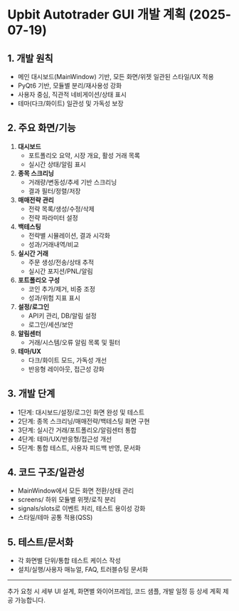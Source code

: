# Upbit Autotrader GUI 개발 계획 (2025-07-19)

## 1. 개발 원칙
- 메인 대시보드(MainWindow) 기반, 모든 화면/위젯 일관된 스타일/UX 적용
- PyQt6 기반, 모듈별 분리/재사용성 강화
- 사용자 중심, 직관적 네비게이션/상태 표시
- 테마(다크/화이트) 일관성 및 가독성 보장

## 2. 주요 화면/기능
1. **대시보드**
   - 포트폴리오 요약, 시장 개요, 활성 거래 목록
   - 실시간 상태/알림 표시
2. **종목 스크리닝**
   - 거래량/변동성/추세 기반 스크리닝
   - 결과 필터/정렬/저장
3. **매매전략 관리**
   - 전략 목록/생성/수정/삭제
   - 전략 파라미터 설정
4. **백테스팅**
   - 전략별 시뮬레이션, 결과 시각화
   - 성과/거래내역/비교
5. **실시간 거래**
   - 주문 생성/전송/상태 추적
   - 실시간 포지션/PNL/알림
6. **포트폴리오 구성**
   - 코인 추가/제거, 비중 조정
   - 성과/위험 지표 표시
7. **설정/로그인**
   - API키 관리, DB/알림 설정
   - 로그인/세션/보안
8. **알림센터**
   - 거래/시스템/오류 알림 목록 및 필터
9. **테마/UX**
   - 다크/화이트 모드, 가독성 개선
   - 반응형 레이아웃, 접근성 강화

## 3. 개발 단계
- 1단계: 대시보드/설정/로그인 화면 완성 및 테스트
- 2단계: 종목 스크리닝/매매전략/백테스팅 화면 구현
- 3단계: 실시간 거래/포트폴리오/알림센터 통합
- 4단계: 테마/UX/반응형/접근성 개선
- 5단계: 통합 테스트, 사용자 피드백 반영, 문서화

## 4. 코드 구조/일관성
- MainWindow에서 모든 화면 전환/상태 관리
- screens/ 하위 모듈별 위젯/로직 분리
- signals/slots로 이벤트 처리, 테스트 용이성 강화
- 스타일/테마 공통 적용(QSS)

## 5. 테스트/문서화
- 각 화면별 단위/통합 테스트 케이스 작성
- 설치/실행/사용자 매뉴얼, FAQ, 트러블슈팅 문서화

---
추가 요청 시 세부 UI 설계, 화면별 와이어프레임, 코드 샘플, 개발 일정 등 상세 계획 제공 가능합니다.
